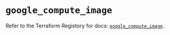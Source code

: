 # `google_compute_image`

Refer to the Terraform Registory for docs: [`google_compute_image`](https://www.terraform.io/docs/providers/google/r/compute_image).
